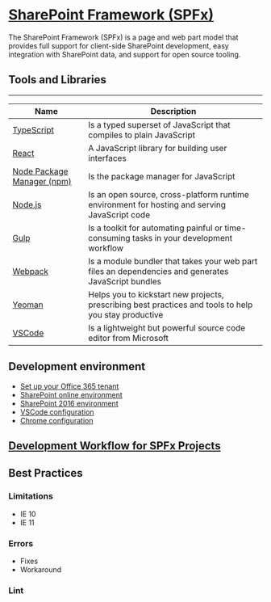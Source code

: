 # [SharePoint Framework (SPFx)](https://docs.microsoft.com/en-us/sharepoint/dev/spfx/sharepoint-framework-overview)

The SharePoint Framework (SPFx) is a page and web part model that provides full support for client-side SharePoint development, easy integration with SharePoint data, and support for open source tooling.


## Tools and Libraries
___
| Name | Description |
| ------ | ------ |
| [TypeScript](https://www.typescriptlang.org/) | Is a typed superset of JavaScript that compiles to plain JavaScript |
| [React](https://reactjs.org/) | A JavaScript library for building user interfaces |
| [Node Package Manager (npm)](https://www.npmjs.com/) | Is the package manager for JavaScript |
| [Node.js](https://nodejs.org/) | Is an open source, cross-platform runtime environment for hosting and serving JavaScript code |
| [Gulp](https://gulpjs.com/) | Is a toolkit for automating painful or time-consuming tasks in your development workflow |
| [Webpack](http://webpack.github.io/) | Is a module bundler that takes your web part files an dependencies and generates JavaScript bundles |
| [Yeoman](http://yeoman.io/) | Helps you to kickstart new projects, prescribing best practices and tools to help you stay productive |
| [VSCode](https://code.visualstudio.com/) | Is a lightweight but powerful source code editor from Microsoft |


## Development environment
  * [Set up your Office 365 tenant](https://docs.microsoft.com/en-us/sharepoint/dev/spfx/set-up-your-developer-tenant)
  * [SharePoint online environment](https://docs.microsoft.com/en-us/sharepoint/dev/spfx/set-up-your-development-environment)
  * [SharePoint 2016 environment](https://docs.microsoft.com/en-us/sharepoint/dev/spfx/sharepoint-2016-support)
  * [VSCode configuration](./vscode-configuration.md)
  * [Chrome configuration](./chrome-configuration.md)


## [Development Workflow for SPFx Projects](./development-workflow-spfx-projects.md)

## Best Practices
### Limitations
  * IE 10
  * IE 11

### Errors
  * Fixes
  * Workaround

### Lint